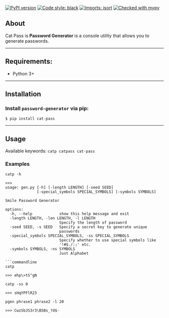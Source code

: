 [![PyPI version](https://badge.fury.io/py/p-gen.svg)](https://badge.fury.io/py/p-gen)
[![Code style: black](https://img.shields.io/badge/code%20style-black-000000.svg)](https://github.com/psf/black)
[![Imports: isort](https://img.shields.io/badge/%20imports-isort-%231674b1?style=flat&labelColor=ef8336)](https://pycqa.github.io/isort/)
[![Checked with mypy](http://www.mypy-lang.org/static/mypy_badge.svg)](http://mypy-lang.org/)


## About

Cat Pass is **Password Generator** is a console utility that allows you to generate passwords.

***

## Requirements:
* Python 3+

***

## Installation

### Install `password-generator` via pip:

```console
$ pip install cat-pass
```

***

## Usage

Available keywords: `catp catpass cat-pass`

### Examples

```commandline
catp -h

>>>
usage: gen.py [-h] [-length LENGTH] [-seed SEED]
              [-special_symbols SPECIAL_SYMBOLS] [-symbols SYMBOLS]

Smile Password Generator

options:
  -h, --help            show this help message and exit
  -length LENGTH, -len LENGTH, -l LENGTH
                        Specify the length of password
  -seed SEED, -s SEED   Specify a secret key to generate unique
                        passwords
  -special_symbols SPECIAL_SYMBOLS, -ss SPECIAL_SYMBOLS
                        Specify whether to use special symbols like
                        '!#$./:;' etc.
  -symbols SYMBOLS, -ns SYMBOLS
                        Just Alphabet

```commandline
catp

>>> ehp\>tS"gN
```

```commandline
catp -ss 0

>>> sHqYPFlR23
```

```commandline
pgen phrase1 phrase2 -l 20

>>> CwzSbJS3r3\B5Bs_?d$-